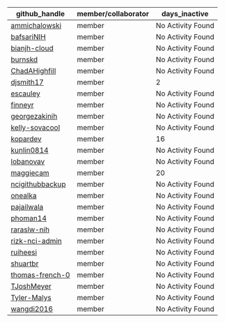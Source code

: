
| github_handle   | member/collaborator | days_inactive |
|-----------------|----------------------|---------------|
| [ammichalowski](https://github.com/ammichalowski) | member               | No Activity Found |
| [bafsariNIH](https://github.com/bafsariNIH) | member               | No Activity Found |
| [bianjh-cloud](https://github.com/bianjh-cloud) | member               | No Activity Found |
| [burnskd](https://github.com/burnskd) | member               | No Activity Found |
| [ChadAHighfill](https://github.com/ChadAHighfill) | member               | No Activity Found |
| [djsmith17](https://github.com/djsmith17) | member               | 2             |
| [escauley](https://github.com/escauley) | member               | No Activity Found |
| [finneyr](https://github.com/finneyr) | member               | No Activity Found |
| [georgezakinih](https://github.com/georgezakinih) | member               | No Activity Found |
| [kelly-sovacool](https://github.com/kelly-sovacool) | member               | No Activity Found |
| [kopardev](https://github.com/kopardev) | member               | 16            |
| [kunlin0814](https://github.com/kunlin0814) | member               | No Activity Found |
| [lobanovav](https://github.com/lobanovav) | member               | No Activity Found |
| [maggiecam](https://github.com/maggiecam) | member               | 20            |
| [ncigithubbackup](https://github.com/ncigithubbackup) | member               | No Activity Found |
| [onealka](https://github.com/onealka) | member               | No Activity Found |
| [pajailwala](https://github.com/pajailwala) | member               | No Activity Found |
| [phoman14](https://github.com/phoman14) | member               | No Activity Found |
| [raraslw-nih](https://github.com/raraslw-nih) | member               | No Activity Found |
| [rizk-nci-admin](https://github.com/rizk-nci-admin) | member               | No Activity Found |
| [ruiheesi](https://github.com/ruiheesi) | member               | No Activity Found |
| [shuartbr](https://github.com/shuartbr) | member               | No Activity Found |
| [thomas-french-0](https://github.com/thomas-french-0) | member               | No Activity Found |
| [TJoshMeyer](https://github.com/TJoshMeyer) | member               | No Activity Found |
| [Tyler-Malys](https://github.com/Tyler-Malys) | member               | No Activity Found |
| [wangdi2016](https://github.com/wangdi2016) | member               | No Activity Found |
